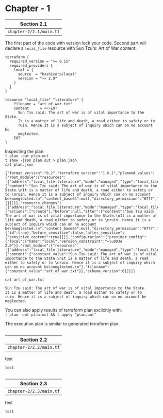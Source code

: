 # Chapter - 1
**Section 2.1** |
-|
`chapter-2/2.1/main.tf` |

The first part of the code with version lock your code. Second part will declare a `local_file` resource with Sun Tzu's: Art of War content.
```
terraform {
  required_version = ">= 0.15"
  required_providers {
    local = {
      source  = "hashicorp/local"
      version = "~> 2.0"
    }
  }
}

resource "local_file" "literature" {
    filename = "art_of_war.txt"
    content     = <<-EOT
      Sun Tzu said: The art of war is of vital importance to the State.
      It is a matter of life and death, a road either to safety or to 
      ruin. Hence it is a subject of inquiry which can on no account be
      neglected.
    EOT
}
```
Inspecting the plan:  
`t plan -out plan.out`  
`t show -json plan.out > plan.json`  
`cat plan.json`
```
{"format_version":"0.2","terraform_version":"1.0.1","planned_values":{"root_module":{"resources":[{"address":"local_file.literature","mode":"managed","type":"local_file","name":"literature","provider_name":"registry.terraform.io/hashicorp/local","schema_version":0,"values":{"content":"Sun Tzu said: The art of war is of vital importance to the State.\nIt is a matter of life and death, a road either to safety or to \nruin. Hence it is a subject of inquiry which can on no account be\nneglected.\n","content_base64":null,"directory_permission":"0777","file_permission":"0777","filename":"art_of_war.txt","sensitive_content":null,"source":null},"sensitive_values":{}}]}},"resource_changes":[{"address":"local_file.literature","mode":"managed","type":"local_file","name":"literature","provider_name":"registry.terraform.io/hashicorp/local","change":{"actions":["create"],"before":null,"after":{"content":"Sun Tzu said: The art of war is of vital importance to the State.\nIt is a matter of life and death, a road either to safety or to \nruin. Hence it is a subject of inquiry which can on no account be\nneglected.\n","content_base64":null,"directory_permission":"0777","file_permission":"0777","filename":"art_of_war.txt","sensitive_content":null,"source":null},"after_unknown":{"id":true},"before_sensitive":false,"after_sensitive":{"sensitive_content":true}}}],"configuration":{"provider_config":{"local":{"name":"local","version_constraint":"~\u003e 2.0"}},"root_module":{"resources":[{"address":"local_file.literature","mode":"managed","type":"local_file","name":"literature","provider_config_key":"local","expressions":{"content":{"constant_value":"Sun Tzu said: The art of war is of vital importance to the State.\nIt is a matter of life and death, a road either to safety or to \nruin. Hence it is a subject of inquiry which can on no account be\nneglected.\n"},"filename":{"constant_value":"art_of_war.txt"}},"schema_version":0}]}}}
```
`cat art_of_war.txt`
```
Sun Tzu said: The art of war is of vital importance to the State.
It is a matter of life and death, a road either to safety or to
ruin. Hence it is a subject of inquiry which can on no account be
neglected.
```
You can also apply results of terraform plan exclicitly with:  
`t plan -out plan.out && t apply "plan.out"`

The execution plan is similar to generated terraform plan.
##
**Section 2.2** |
-|
`chapter-2/2.2/main.tf` |

test
```
test
```
##
**Section 2.3** |
-|
`chapter-2/2.3/main.tf` |

test
```
test
```
##